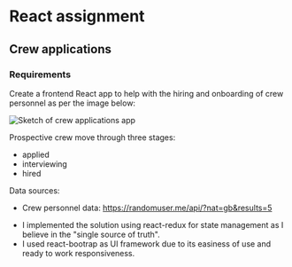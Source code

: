 # React assignment

## Crew applications

### Requirements

Create a frontend React app to help with the hiring and onboarding of crew personnel as per the image below:

![Sketch of crew applications app](./docs/app-sketch.jpg "Sketch of crew applications app")

Prospective crew move through three stages:

- applied
- interviewing
- hired

Data sources:

- Crew personnel data: https://randomuser.me/api/?nat=gb&results=5

* I implemented the solution using react-redux for state management as I believe in the "single source of truth".
* I used react-bootrap as UI framework due to its easiness of use and ready to work responsiveness.

